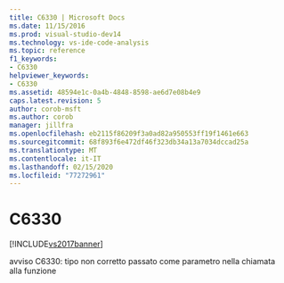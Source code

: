 ```yaml
---
title: C6330 | Microsoft Docs
ms.date: 11/15/2016
ms.prod: visual-studio-dev14
ms.technology: vs-ide-code-analysis
ms.topic: reference
f1_keywords:
- C6330
helpviewer_keywords:
- C6330
ms.assetid: 48594e1c-0a4b-4848-8598-ae6d7e08b4e9
caps.latest.revision: 5
author: corob-msft
ms.author: corob
manager: jillfra
ms.openlocfilehash: eb2115f86209f3a0ad82a950553ff19f1461e663
ms.sourcegitcommit: 68f893f6e472df46f323db34a13a7034dccad25a
ms.translationtype: MT
ms.contentlocale: it-IT
ms.lasthandoff: 02/15/2020
ms.locfileid: "77272961"
---
```

# <a name="c6330"></a>C6330
[!INCLUDE[vs2017banner](../includes/vs2017banner.md)]

avviso C6330: tipo non corretto passato come parametro nella chiamata alla funzione

